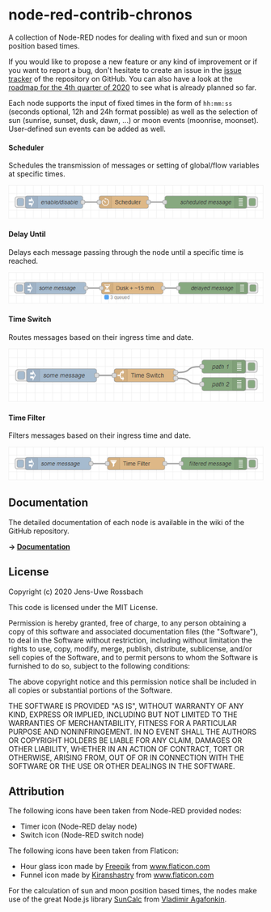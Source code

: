 # node-red-contrib-chronos

A collection of Node-RED nodes for dealing with fixed and sun or moon position based times.

If you would like to propose a new feature or any kind of improvement or if you want to report a bug, don't hesitate to create an issue in the [issue tracker](https://github.com/jensrossbach/node-red-contrib-chronos/issues) of the repository on GitHub. You can also have a look at the [roadmap for the 4th quarter of 2020](https://github.com/jensrossbach/node-red-contrib-chronos/milestone/1) to see what is already planned so far.

Each node supports the input of fixed times in the form of `hh:mm:ss` (seconds optional, 12h and 24h format possible) as well as the selection of sun (sunrise, sunset, dusk, dawn, ...) or moon events (moonrise, moonset). User-defined sun events can be added as well.

#### Scheduler
Schedules the transmission of messages or setting of global/flow variables at specific times.

![Scheduler](images/scheduler.png)

#### Delay Until
Delays each message passing through the node until a specific time is reached.

![Delay Until](images/delay.png)

#### Time Switch
Routes messages based on their ingress time and date.

![Time Switch](images/switch.png)

#### Time Filter
Filters messages based on their ingress time and date.

![Timer Filter](images/filter.png)

## Documentation
The detailed documentation of each node is available in the wiki of the GitHub repository.

**&rarr; [Documentation](https://github.com/jensrossbach/node-red-contrib-chronos/wiki)**

## License
Copyright (c) 2020 Jens-Uwe Rossbach

This code is licensed under the MIT License.

Permission is hereby granted, free of charge, to any person obtaining a copy
of this software and associated documentation files (the "Software"), to deal
in the Software without restriction, including without limitation the rights
to use, copy, modify, merge, publish, distribute, sublicense, and/or sell
copies of the Software, and to permit persons to whom the Software is
furnished to do so, subject to the following conditions:

The above copyright notice and this permission notice shall be included in all
copies or substantial portions of the Software.

THE SOFTWARE IS PROVIDED "AS IS", WITHOUT WARRANTY OF ANY KIND, EXPRESS OR
IMPLIED, INCLUDING BUT NOT LIMITED TO THE WARRANTIES OF MERCHANTABILITY,
FITNESS FOR A PARTICULAR PURPOSE AND NONINFRINGEMENT. IN NO EVENT SHALL THE
AUTHORS OR COPYRIGHT HOLDERS BE LIABLE FOR ANY CLAIM, DAMAGES OR OTHER
LIABILITY, WHETHER IN AN ACTION OF CONTRACT, TORT OR OTHERWISE, ARISING FROM,
OUT OF OR IN CONNECTION WITH THE SOFTWARE OR THE USE OR OTHER DEALINGS IN THE
SOFTWARE.

## Attribution
The following icons have been taken from Node-RED provided nodes:
* Timer icon (Node-RED delay node)
* Switch icon (Node-RED switch node)

The following icons have been taken from Flaticon:
* Hour glass icon made by <a href="https://www.flaticon.com/authors/freepik" title="Freepik">Freepik</a> from <a href="https://www.flaticon.com/" title="Flaticon"> www.flaticon.com</a>
* Funnel icon made by <a href="https://www.flaticon.com/free-icon/funnel_843709?term=filter&page=1&position=13" title="Kiranshastry">Kiranshastry</a> from <a href="https://www.flaticon.com/" title="Flaticon"> www.flaticon.com</a>

For the calculation of sun and moon position based times, the nodes make use of the great Node.js library [SunCalc](https://www.npmjs.com/package/suncalc) from [Vladimir Agafonkin](https://www.npmjs.com/~mourner).
